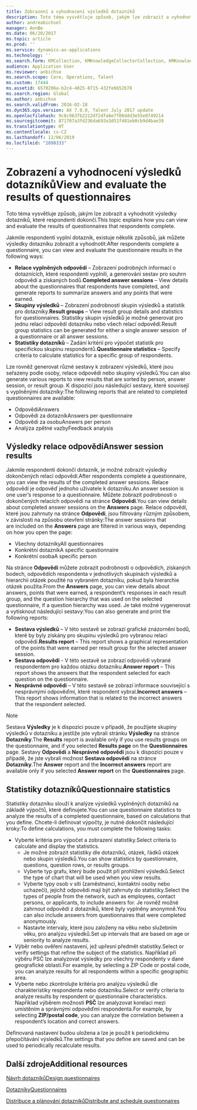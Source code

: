 ```yaml
---
title: Zobrazení a vyhodnocení výsledků dotazníků
description: Toto téma vysvětluje způsob, jakým lze zobrazit a vyhodnotit výsledky dotazníků, které respondenti dokončí.
author: andreabichsel
manager: AnnBe
ms.date: 06/20/2017
ms.topic: article
ms.prod: ''
ms.service: dynamics-ax-applications
ms.technology: ''
ms.search.form: KMCollection, KMKnowledgeCollectorCollection, KMKnowledgeCollectorUserResults
audience: Application User
ms.reviewer: anbichse
ms.search.scope: Core, Operations, Talent
ms.custom: 17444
ms.assetid: 6570206a-b2c4-4025-8715-432fe6652b78
ms.search.region: Global
ms.author: anbichse
ms.search.validFrom: 2016-02-28
ms.dyn365.ops.version: AX 7.0.0, Talent July 2017 update
ms.openlocfilehash: 9c8c963fb2212df2dfa6e7f00ddd3e55e0749214
ms.sourcegitcommit: 871707a3fd236da693a3d51f401eb0cb9d4bae39
ms.translationtype: HT
ms.contentlocale: cs-CZ
ms.lasthandoff: 12/06/2019
ms.locfileid: "2898333"
---
```

# <a name="view-and-evaluate-the-results-of-questionnaires"></a><span data-ttu-id="df5b0-103">Zobrazení a vyhodnocení výsledků dotazníků</span><span class="sxs-lookup"><span data-stu-id="df5b0-103">View and evaluate the results of questionnaires</span></span>

<span data-ttu-id="df5b0-104">Toto téma vysvětluje způsob, jakým lze zobrazit a vyhodnotit výsledky dotazníků, které respondenti dokončí.</span><span class="sxs-lookup"><span data-stu-id="df5b0-104">This topic explains how you can view and evaluate the results of questionnaires that respondents complete.</span></span> 

<span data-ttu-id="df5b0-105">Jakmile respondenti vyplní dotazník, existuje několik způsobů, jak můžete výsledky dotazníku zobrazit a vyhodnotit:</span><span class="sxs-lookup"><span data-stu-id="df5b0-105">After respondents complete a questionnaire, you can view and evaluate the questionnaire results in the following ways:</span></span>

-   <span data-ttu-id="df5b0-106">**Relace vyplněných odpovědí** – Zobrazení podrobných informací o dotaznících, které respondenti vyplnili, a generování sestav pro souhrn odpovědí a získaných bodů.</span><span class="sxs-lookup"><span data-stu-id="df5b0-106">**Completed answer sessions** – View details about the questionnaires that respondents have completed, and generate reports to summarize answers and any points that were earned.</span></span>
-   <span data-ttu-id="df5b0-107">**Skupiny výsledků** – Zobrazení podrobností skupin výsledků a statistik pro dotazníky.</span><span class="sxs-lookup"><span data-stu-id="df5b0-107">**Result groups** – View result group details and statistics for questionnaires.</span></span> <span data-ttu-id="df5b0-108">Statistiky skupin výsledků je možné generovat pro jednu relaci odpovědí dotazníku nebo všech relací odpovědí.</span><span class="sxs-lookup"><span data-stu-id="df5b0-108">Result group statistics can be generated for either a single answer session  of a questionnaire or all answer sessions.</span></span>
-   <span data-ttu-id="df5b0-109">**Statistiky dotazníků** – Zadání kritérií pro výpočet statistik pro specifickou skupinu respondentů.</span><span class="sxs-lookup"><span data-stu-id="df5b0-109">**Questionnaire statistics** – Specify criteria to calculate statistics for a specific group of respondents.</span></span>

<span data-ttu-id="df5b0-110">Lze rovněž generovat různé sestavy k zobrazení výsledků, které jsou seřazeny podle osoby, relace odpovědi nebo skupiny výsledků.</span><span class="sxs-lookup"><span data-stu-id="df5b0-110">You can also generate various reports to view results that are sorted by person, answer session, or result group.</span></span> <span data-ttu-id="df5b0-111">K dispozici jsou následující sestavy, které souvisejí s vyplněnými dotazníky:</span><span class="sxs-lookup"><span data-stu-id="df5b0-111">The following reports that are related to completed questionnaires are available:</span></span>

-   <span data-ttu-id="df5b0-112">Odpovědi</span><span class="sxs-lookup"><span data-stu-id="df5b0-112">Answers</span></span>
-   <span data-ttu-id="df5b0-113">Odpovědi za dotazník</span><span class="sxs-lookup"><span data-stu-id="df5b0-113">Answers per questionnaire</span></span>
-   <span data-ttu-id="df5b0-114">Odpovědi za osobu</span><span class="sxs-lookup"><span data-stu-id="df5b0-114">Answers per person</span></span>
-   <span data-ttu-id="df5b0-115">Analýza zpětné vazby</span><span class="sxs-lookup"><span data-stu-id="df5b0-115">Feedback analysis</span></span>

## <a name="answer-session-results"></a><span data-ttu-id="df5b0-116">Výsledky relace odpovědí</span><span class="sxs-lookup"><span data-stu-id="df5b0-116">Answer session results</span></span>
<span data-ttu-id="df5b0-117">Jakmile respondenti dokončí dotazník, je možné zobrazit výsledky dokončených relací odpovědí.</span><span class="sxs-lookup"><span data-stu-id="df5b0-117">After respondents complete a questionnaire, you can view the results of the completed answer sessions.</span></span> <span data-ttu-id="df5b0-118">Relace odpovědí je odpověď jednoho uživatele k dotazníku.</span><span class="sxs-lookup"><span data-stu-id="df5b0-118">An answer session is one user’s response to a questionnaire.</span></span> <span data-ttu-id="df5b0-119">Můžete zobrazit podrobnosti o dokončených relacích odpovědí na stránce **Odpovědi**.</span><span class="sxs-lookup"><span data-stu-id="df5b0-119">You can view details about completed answer sessions on the **Answers** page.</span></span> <span data-ttu-id="df5b0-120">Relace odpovědí, které jsou zahrnuty na stránce **Odpovědi**, jsou filtrovány různým způsobem, v závislosti na způsobu otevření stránky:</span><span class="sxs-lookup"><span data-stu-id="df5b0-120">The answer sessions that are included on the **Answers** page are filtered in various ways, depending on how you open the page:</span></span>

-   <span data-ttu-id="df5b0-121">Všechny dotazníky</span><span class="sxs-lookup"><span data-stu-id="df5b0-121">All questionnaires</span></span>
-   <span data-ttu-id="df5b0-122">Konkrétní dotazník</span><span class="sxs-lookup"><span data-stu-id="df5b0-122">A specific questionnaire</span></span>
-   <span data-ttu-id="df5b0-123">Konkrétní osoba</span><span class="sxs-lookup"><span data-stu-id="df5b0-123">A specific person</span></span>

<span data-ttu-id="df5b0-124">Na stránce **Odpovědi** můžete zobrazit podrobnosti o odpovědích, získaných bodech, odpovědích respondenta v jednotlivých skupinách výsledků a hierarchii otázek použité na vybraném dotazníku, pokud byla hierarchie otázek použita.</span><span class="sxs-lookup"><span data-stu-id="df5b0-124">From the **Answers** page, you can view details about answers, points that were earned, a respondent’s responses in each result group, and the question hierarchy that was used on the selected questionnaire, if a question hierarchy was used.</span></span> <span data-ttu-id="df5b0-125">Je také možné vygenerovat a vytisknout následující sestavy:</span><span class="sxs-lookup"><span data-stu-id="df5b0-125">You can also generate and print the following reports:</span></span>

-   <span data-ttu-id="df5b0-126">**Sestava výsledků** – V této sestavě se zobrazí grafické znázornění bodů, které by byly získány pro skupinu výsledků pro vybranou relaci odpovědí.</span><span class="sxs-lookup"><span data-stu-id="df5b0-126">**Results report** – This report shows a graphical representation of the points that were earned per result group for the selected answer session.</span></span>
-   <span data-ttu-id="df5b0-127">**Sestava odpovědí** - V této sestavě se zobrazí odpovědi vybrané respondentem pro každou otázku dotazníku.</span><span class="sxs-lookup"><span data-stu-id="df5b0-127">**Answer report** – This report shows the answers that the respondent selected for each question on the questionnaire.</span></span>
-   <span data-ttu-id="df5b0-128">**Nesprávné odpovědi** – V této sestavě se zobrazí informace související s nesprávnými odpověďmi, které respondent vybral.</span><span class="sxs-lookup"><span data-stu-id="df5b0-128">**Incorrect answers** – This report shows information that is related to the incorrect answers that the respondent selected.</span></span>

> [!NOTE]
> <span data-ttu-id="df5b0-129">Sestava **Výsledky** je k dispozici pouze v případě, že použijete skupiny výsledků v dotazníku a jestliže jste vybrali stránku **Výsledky** na stránce **Dotazníky**.</span><span class="sxs-lookup"><span data-stu-id="df5b0-129">The **Results** report is available only if you use results groups on the questionnaire, and if you selected **Results page** on the **Questionnaires** page.</span></span> <span data-ttu-id="df5b0-130">Sestavy **Odpovědi** a **Nesprávné odpovědi** jsou k dispozici pouze v případě, že jste vybrali možnost **Sestava odpovědí** na stránce **Dotazníky**.</span><span class="sxs-lookup"><span data-stu-id="df5b0-130">The **Answer** report and the **Incorrect answers** report are available only if you selected **Answer report** on the **Questionnaires** page.</span></span>

## <a name="questionnaire-statistics"></a><span data-ttu-id="df5b0-131">Statistiky dotazníků</span><span class="sxs-lookup"><span data-stu-id="df5b0-131">Questionnaire statistics</span></span>
<span data-ttu-id="df5b0-132">Statistiky dotazníku slouží k analýze výsledků vyplněných dotazníků na základě výpočtů, které definujete.</span><span class="sxs-lookup"><span data-stu-id="df5b0-132">You can use questionnaire statistics to analyze the results of a completed questionnaire, based on calculations that you define.</span></span> <span data-ttu-id="df5b0-133">Chcete-li definovat výpočty, je nutné dokončit následující kroky:</span><span class="sxs-lookup"><span data-stu-id="df5b0-133">To define calculations, you must complete the following tasks:</span></span>

-   <span data-ttu-id="df5b0-134">Vyberte kritéria pro výpočet a zobrazení statistiky.</span><span class="sxs-lookup"><span data-stu-id="df5b0-134">Select criteria to calculate and display the statistics.</span></span>
    -   <span data-ttu-id="df5b0-135">Je možné zobrazit statistiky dle dotazníků, otázek, řádků otázek nebo skupin výsledků.</span><span class="sxs-lookup"><span data-stu-id="df5b0-135">You can show statistics by questionnaire, questions, question rows, or results groups.</span></span>
    -   <span data-ttu-id="df5b0-136">Vyberte typ grafu, který bude použit při prohlížení výsledků.</span><span class="sxs-lookup"><span data-stu-id="df5b0-136">Select the type of chart that will be used when you view results.</span></span>
    -   <span data-ttu-id="df5b0-137">Vyberte typy osob v síti (zaměstnanci, kontaktní osoby nebo uchazeči), jejichž odpovědi mají být zahrnuty do statistiky.</span><span class="sxs-lookup"><span data-stu-id="df5b0-137">Select the types of people from the network, such as employees, contact persons, or applicants, to include answers for.</span></span> <span data-ttu-id="df5b0-138">Je rovněž možné zahrnout odpovědi z dotazníků, které byly vyplněny anonymně.</span><span class="sxs-lookup"><span data-stu-id="df5b0-138">You can also include answers from questionnaires that were completed anonymously.</span></span>
    -   <span data-ttu-id="df5b0-139">Nastavte intervaly, které jsou založeny na věku nebo služebním věku, pro analýzu výsledků.</span><span class="sxs-lookup"><span data-stu-id="df5b0-139">Set up intervals that are based on age or seniority to analyze results.</span></span>
-   <span data-ttu-id="df5b0-140">Výběr nebo ověření nastavení, jež upřesní předmět statistiky.</span><span class="sxs-lookup"><span data-stu-id="df5b0-140">Select or verify settings that refine the subject of the statistics.</span></span> <span data-ttu-id="df5b0-141">Například při výběru PSČ lze analyzovat výsledky pro všechny respondenty v dané geografické oblasti.</span><span class="sxs-lookup"><span data-stu-id="df5b0-141">For example, by selecting a ZIP Code or postal code, you can analyze results for all respondents within a specific geographic area.</span></span>
-   <span data-ttu-id="df5b0-142">Vyberte nebo zkontrolujte kritéria pro analýzu výsledků dle charakteristiky respondenta nebo dotazníku.</span><span class="sxs-lookup"><span data-stu-id="df5b0-142">Select or verify criteria to analyze results by respondent or questionnaire characteristics.</span></span> <span data-ttu-id="df5b0-143">Například výběrem možnosti **PSČ** lze analyzovat korelaci mezi umístěním a správnými odpověďmi respondenta.</span><span class="sxs-lookup"><span data-stu-id="df5b0-143">For example, by selecting **ZIP/postal code**, you can analyze the correlation between a respondent’s location and correct answers.</span></span>

<span data-ttu-id="df5b0-144">Definovaná nastavení budou uložena a lze je použít k periodickému přepočítávání výsledků.</span><span class="sxs-lookup"><span data-stu-id="df5b0-144">The settings that you define are saved and can be used to periodically recalculate results.</span></span>

<a name="additional-resources"></a><span data-ttu-id="df5b0-145">Další zdroje</span><span class="sxs-lookup"><span data-stu-id="df5b0-145">Additional resources</span></span>
--------

[<span data-ttu-id="df5b0-146">Návrh dotazníků</span><span class="sxs-lookup"><span data-stu-id="df5b0-146">Design questionnaires</span></span>](design-questionnaires.md)

[<span data-ttu-id="df5b0-147">Dotazníky</span><span class="sxs-lookup"><span data-stu-id="df5b0-147">Questionnaires</span></span>](questionnaires.md)

[<span data-ttu-id="df5b0-148">Distribuce a plánování dotazníků</span><span class="sxs-lookup"><span data-stu-id="df5b0-148">Distribute and schedule questionnaires</span></span>](distribute-questionnaires.md)

